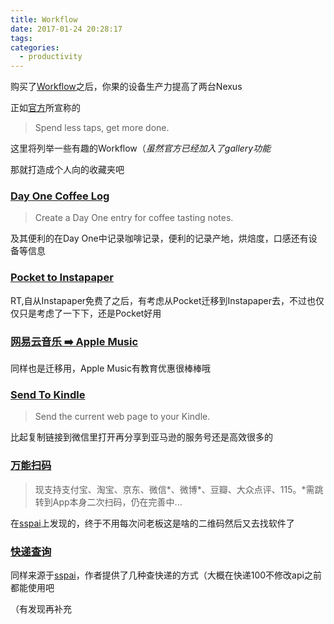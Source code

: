 ```yaml
---
title: Workflow
date: 2017-01-24 20:28:17
tags:
categories:
  - productivity
---
```


购买了[Workflow](https://itunes.apple.com/cn/app/id915249334)之后，你果的设备生产力提高了两台Nexus

正如[官方](https://my.workflow.is)所宣称的

> Spend less taps, get more done.

这里将列举一些有趣的Workflow（_虽然官方已经加入了gallery功能_

那就打造成个人向的收藏夹吧

<!-- more -->



### [Day One Coffee Log](https://workflow.is/workflows/242dc8d6f0d644d4ad43ef601aca2767)

> Create a Day One entry for coffee tasting notes.

及其便利的在Day One中记录咖啡记录，便利的记录产地，烘焙度，口感还有设备等信息



### [Pocket to Instapaper](https://workflow.is/workflows/737a6290130e4037b23cd62ebe1a6cb7)

RT,自从Instapaper免费了之后，有考虑从Pocket迁移到Instapaper去，不过也仅仅只是考虑了一下下，还是Pocket好用



### [网易云音乐 ➡️ Apple Music](https://workflow.is/workflows/ffe1284fec1640dfa76ea1481bebc326)

同样也是迁移用，Apple Music有教育优惠很棒棒哦



### [Send To Kindle](https://workflow.is/workflows/1c9f4359aa164c618436b18ad6da04fb)

> Send the current web page to your Kindle.

比起复制链接到微信里打开再分享到亚马逊的服务号还是高效很多的



### [万能扫码](https://workflow.is/workflows/d0bce79316f044d7badcfc40e3b69dbc)

> 现支持支付宝、淘宝、京东、微信*、微博*、豆瓣、大众点评、115。*需跳转到App本身二次扫码，仍在完善中...

在[sspai](http://sspai.com/37132)上发现的，终于不用每次问老板这是啥的二维码然后又去找软件了



### [快递查询](https://workflow.is/workflows/8bfb633d09fd40a58079c8c62928d537)

同样来源于[sspai](http://sspai.com/36871)，作者提供了几种查快递的方式（大概在快递100不修改api之前都能使用吧



（有发现再补充